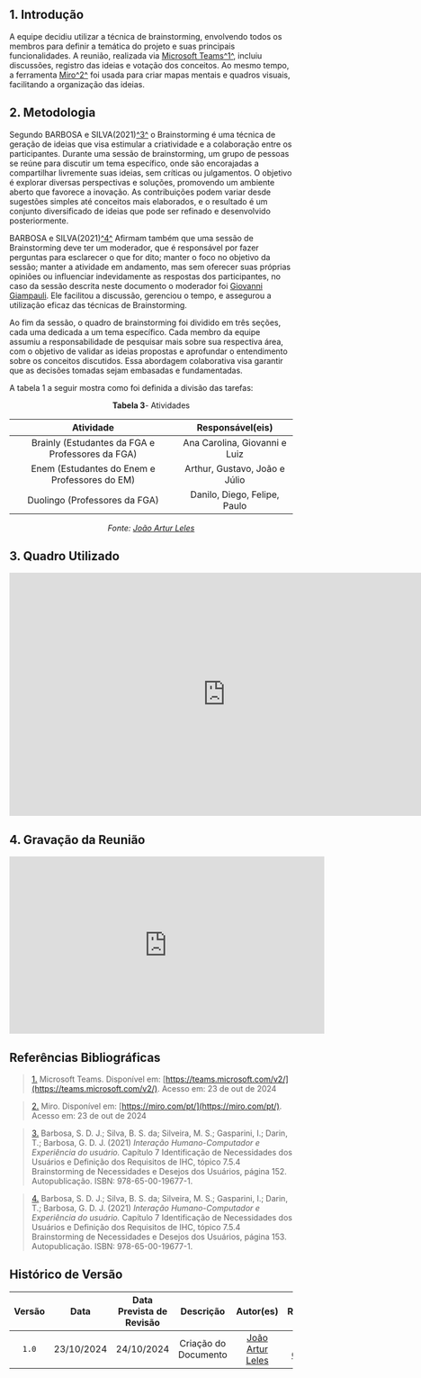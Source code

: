 ## <a>1. Introdução </a>

A equipe decidiu utilizar a técnica de brainstorming, envolvendo todos os membros para definir a temática do projeto e suas principais funcionalidades. A reunião, realizada via [Microsoft Teams](https://teams.microsoft.com/v2/)<a id="anchor_1" href="#REF1">^1^</a>, incluiu discussões, registro das ideias e votação dos conceitos. Ao mesmo tempo, a ferramenta [Miro](https://miro.com/pt/)<a id="anchor_2" href="#REF2">^2^</a> foi usada para criar mapas mentais e quadros visuais, facilitando a organização das ideias.

## <a>2. Metodologia </a>
Segundo BARBOSA e SILVA(2021)<a id="anchor_3" href="#REF3">^3^</a> o Brainstorming é uma técnica de geração de ideias que visa estimular a criatividade e a colaboração entre os participantes. Durante uma sessão de brainstorming, um grupo de pessoas se reúne para discutir um tema específico, onde são encorajadas a compartilhar livremente suas ideias, sem críticas ou julgamentos. O objetivo é explorar diversas perspectivas e soluções, promovendo um ambiente aberto que favorece a inovação. As contribuições podem variar desde sugestões simples até conceitos mais elaborados, e o resultado é um conjunto diversificado de ideias que pode ser refinado e desenvolvido posteriormente.

BARBOSA e SILVA(2021)<a id="anchor_4" href="#REF4">^4^</a> Afirmam também que uma sessão de Brainstorming deve ter um moderador, que é responsável por fazer perguntas para esclarecer o que
for dito; manter o foco no objetivo da sessão; manter a atividade em andamento, mas sem oferecer suas
próprias opiniões ou influenciar indevidamente as respostas dos participantes, no caso da sessão descrita neste documento o moderador foi [Giovanni Giampauli](https://github.com/giovanniacg). Ele facilitou a discussão, gerenciou o tempo, e assegurou a utilização eficaz das técnicas de Brainstorming.

Ao fim da sessão, o quadro de brainstorming foi dividido em três seções, cada uma dedicada a um tema específico. Cada membro da equipe assumiu a responsabilidade de pesquisar mais sobre sua respectiva área, com o objetivo de validar as ideias propostas e aprofundar o entendimento sobre os conceitos discutidos. Essa abordagem colaborativa visa garantir que as decisões tomadas sejam embasadas e fundamentadas.

A tabela 1 a seguir mostra como foi definida a divisão das tarefas:

<center>

**Tabela 3**- Atividades

| Atividade | Responsável(eis) | 
| :------: | :------: | 
|Brainly (Estudantes da FGA e Professores da FGA)| Ana Carolina, Giovanni e Luiz|
|Enem (Estudantes do Enem e Professores do EM)| Arthur, Gustavo, João e Júlio|
|Duolingo (Professores da FGA)| Danilo, Diego, Felipe, Paulo|

_Fonte: [João Artur Leles](https://github.com/joao-artl)_

</center>

## <a>3. Quadro Utilizado</a>

<iframe width="768" height="432" src="https://miro.com/app/embed/uXjVLQDYj8A=/?pres=1&frameId=3458764603885289238&embedId=506725272748" frameborder="0" scrolling="no" allow="fullscreen; clipboard-read; clipboard-write" allowfullscreen></iframe>

## <a>4. Gravação da Reunião</a>

<iframe width="560" height="315" src="https://www.youtube.com/embed/1ncAwEwmtT8?si=ZeTBryCmQsIVy7ND" title="YouTube video player" frameborder="0" allow="accelerometer; autoplay; clipboard-write; encrypted-media; gyroscope; picture-in-picture; web-share" referrerpolicy="strict-origin-when-cross-origin" allowfullscreen></iframe>

## <a>Referências Bibliográficas</a>

> <a id="REF1" href="#anchor_1">1.</a> Microsoft Teams. Disponível em: [https://teams.microsoft.com/v2/](https://teams.microsoft.com/v2/). Acesso em: 23 de out de 2024

> <a id="REF2" href="#anchor_2">2.</a> Miro. Disponível em: [https://miro.com/pt/](https://miro.com/pt/). Acesso em: 23 de out de 2024

> <a id="REF3" href="#anchor_3">3.</a> Barbosa, S. D. J.; Silva, B. S. da; Silveira, M. S.; Gasparini, I.; Darin, T.; Barbosa, G. D. J. (2021) *Interação Humano-Computador e Experiência do usuário.* Capítulo 7 Identificação de Necessidades dos Usuários e Definição dos Requisitos de IHC, tópico 7.5.4 Brainstorming de Necessidades e Desejos dos Usuários, página 152. Autopublicação. ISBN: 978-65-00-19677-1.

> <a id="REF4" href="#anchor_4">4.</a> Barbosa, S. D. J.; Silva, B. S. da; Silveira, M. S.; Gasparini, I.; Darin, T.; Barbosa, G. D. J. (2021) *Interação Humano-Computador e Experiência do usuário.* Capítulo 7 Identificação de Necessidades dos Usuários e Definição dos Requisitos de IHC, tópico 7.5.4 Brainstorming de Necessidades e Desejos dos Usuários, página 153. Autopublicação. ISBN: 978-65-00-19677-1.

## <a>Histórico de Versão</a>

| Versão | Data | Data Prevista de Revisão | Descrição | Autor(es) | Revisor(es) |
| :------: | :----------: | :-----------: | :-----------: | :---------: | :---------: |
| `1.0` | 23/10/2024 | 24/10/2024 | Criação do Documento| [João Artur Leles](https://github.com/joao-artl) | [Giovanni Giampauli](https://github.com/giovanniacg) |
